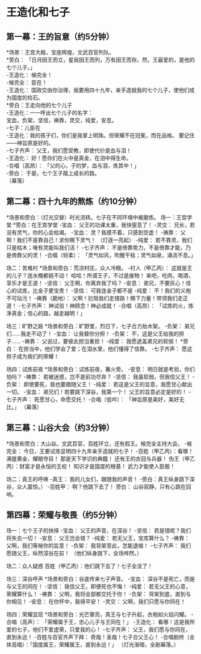 # 王造化和七子
## 第一幕：王的旨意（约5分钟）
*场景：王宫大殿，宝座辉煌，文武百官列队。  
*旁白： 「日月因王而立，星辰因王而列，万有因王而存。然，王最爱的，是他的七个儿子。」  
-王造化： 候完全！  
-候完全： 臣在！  
-王造化： 国政交由你治理，我要用四十九年，亲手造就我的七个儿子，使他们成为国度的柱石。  
*旁白：王走向他的七个儿子  
-王造化：一一呼出七个儿子的名字：  
宝血，负架，坚信，祷靠，灵交，纯爱，安息。  
-七子：儿臣在  
-王造化：我的孩子们，你们是我掌上明珠。但荣耀不在冠冕，而在品格。 要记住——神旨原是好的。  
-七子齐声： 父王，我们愿受教，即使代价是血与泪！  
-王造化： 好！愿你们在火中是真金，在泪中得生命。  
-合唱（高昂）： 「父的心，子的梦，血与泪，炼其中！」  
-旁白： 于是，七个王子踏上成长的路。  
（幕落）  


## 第二幕：四十九年的熬炼（约10分钟）
*场景和旁白：（灯光交替）时光流转。七子在不同环境中被磨炼。
场一：王宫学堂
*旁白：在王宫学堂
-宝血： 父王的功课太重，我快窒息了！
-灵交： 兄长，若没有灵气，你的心会枯竭。
-宝血： 灵？我摸不着，只感到空虚！
-祷靠： 父啊！我们不是靠自己！求你赐下灵气！
（灯逐一亮起）
-纯爱： 若不靠灵，我们只是枯木；唯有灵能叫我们活！
-七子齐声： 不是倚靠势力，不是倚靠才能，乃是倚靠父的灵！
-合唱（轻柔）： 「灵气如风，吹醒干枯；灵气如泉，涌流不息。」

场二：苦难村
*场景和旁白：荒凉村庄，众人冷眼。
-村人（甲乙丙）：
这就是王的儿子？连水桶都挑不动！
哈哈！所谓王子，不过是废物！
来吧，吃肉，喝酒，享乐才是王道！
-坚信： 父王啊，你离弃我了吗？
-安息： 弟兄，不要灰心！信心的试炼，比金子更宝贵！
-坚信： 可我连金子都不是
-纯爱： 不！我们的义袍不可玷污！
-祷靠（跪地）： 父啊！拦阻我们走错路！赐下力量！带领我们走正道！
-七子齐声： 神试验！神顾念！神必成就！
-合唱（高昂）： 「试炼的火，炼净真金；信心的路，越走越明！」

场三：旷野之路
*场景和旁白：旷野里，烈日下，七子合力抬木架。
-负架： 弟兄们……我走不动了！
-宝血： 让我替你分担！
-负架： 不，这是父王给我的担子……
-祷靠： 父说过，要彼此担当重担！
-纯爱： 我愿遮盖弟兄的软弱！
*旁白： 在担当中，他们学会了爱；在泪水里，他们懂得了信靠。
-七子齐声： 愿这担子成为我们的荣耀！

场四：试炼前夜
*场景和旁白：试炼前夜，篝火旁。
-安息： 明日就是考验，你们怕吗？
-祷靠： 若被迷惑，岂不是前功尽弃？
-坚信： 我虽软弱，但我信父王！
-负架： 即使要死，我也要跟随父王！
-纯爱： 若这是父王的旨意，我愿甘心献出一切。
-宝血： 弟兄们！若要跳下深谷，我第一个！ 父王的旨意必定是好的！
-七子齐声： 死愿甘心，命愿交托！
-合唱（低吟）： 「神旨原是美好，美好无比。」
（幕落）

## 第三幕：山谷大会（约3分钟）
*场景和旁白：大山谷。文武百官，百姓环立，还有假王。候完全主持大会。
-候完全： 今日，王要试炼显明四十九年亲手造就的七子！
-百姓（甲乙丙）：看哪！满屋黄金，耀眼夺目！
那是天下学识的典籍！
还有王的衣冠与兵器！
伪王（甲乙丙）：财富才是永恒的王权！
知识才是国度的根基！
武力才能使人臣服！

场二：真王的呼唤
-真王： 我的儿女们，跟随我的声音！
-旁白：真王纵身跳下深谷，众人震惊。）
-百姓甲： 啊？他跳下去了！
旁白： 山谷寂静，只有心跳在回响。

## 第四幕：荣耀与敬畏（约5分钟）
场一：七个王子的抉择
-宝血： 父王的声音，在深谷！
-坚信： 若是错呢？我们将失去一切！
-安息： 父王岂会错？
-纯爱： 若无父王，宝库算什么？
-祷靠： 父啊，我们等候你的旨意！
-负架： 我背架至此，怎能退缩！
-七子齐声： 我们愿随父王，纵然深谷在前！
（他们纵身跳下，全场哗然。）

场二：众人疑惑
百姓（甲乙丙）：他们跳下去了！七子全没了！

场三：深谷呼声
*场景和旁白：谷底传来七子声音。
-宝血： 深谷不是死亡，而是与父王的同在！
-坚信： 我信父王，即便死也不悔！
-纯爱： 若无父王的心意，荣耀算什么！
-祷靠： 父啊，我将全部都交托于你！
-负架： 背架到底，直到与你相见！
-安息： 在你怀中，我得平安！
-灵交： 父啊，我们只愿与你同在！

场四：荣耀显现
*场景和旁白：光芒骤亮，真王与七子升起，衣袍如火焰闪耀。
-合唱（高声）： 「荣耀属于王，忠心儿子与王同在！」
-王造化： 看哪！这是我所爱的七子，他们不爱虚荣，只爱我的心！
-七子齐声： 父王，我们愿与你同在，直到永远！
-百姓与百官齐声下拜： 奇哉！圣哉！七子合父王心！
-合唱剧终（全体高唱）：「国度属王，荣耀属王，直到永远！」
（灯光渐暗，全剧幕落。）

